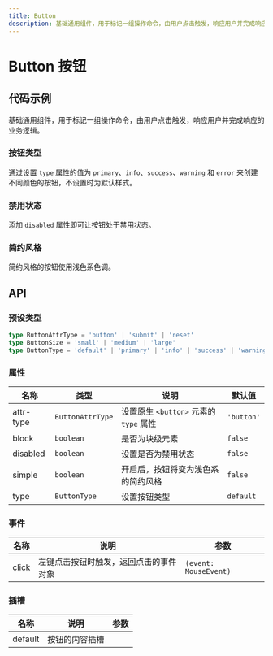 ```yaml
---
title: Button
description: 基础通用组件，用于标记一组操作命令，由用户点击触发，响应用户并完成响应的业务逻辑。
---
```


# Button 按钮

## 代码示例

基础通用组件，用于标记一组操作命令，由用户点击触发，响应用户并完成响应的业务逻辑。

### 按钮类型

通过设置 `type` 属性的值为 `primary`、`info`、`success`、`warning` 和 `error` 来创建不同颜色的按钮，不设置时为默认样式。

<preview path="../demo/Button/Basic-Button.vue" title="按钮类型" description="通过设置 `type` 属性的值为 `primary`、`info`、`success`、`warning` 和 `error` 来创建不同颜色的按钮，不设置时为默认样式。"></preview>

### 禁用状态

添加 `disabled` 属性即可让按钮处于禁用状态。

<preview path="../demo/Button/Disabled-Button.vue" title="禁用状态" description="添加 `disabled` 属性即可让按钮处于禁用状态。"></preview>

### 简约风格

简约风格的按钮使用浅色系色调。

<preview path="../demo/Button/Simple-Button.vue" title="简约风格" description="简约风格的按钮使用浅色系色调。"></preview>

## API

### 预设类型

```ts
type ButtonAttrType = 'button' | 'submit' | 'reset'
type ButtonSize = 'small' | 'medium' | 'large'
type ButtonType = 'default' | 'primary' | 'info' | 'success' | 'warning' | 'error'
```

### 属性

| 名称      | 类型             | 说明                                   | 默认值     |
| --------- | ---------------- | -------------------------------------- | ---------- |
| attr-type | `ButtonAttrType` | 设置原生 `<button>` 元素的 `type` 属性 | `'button'` |
| block     | `boolean`        | 是否为块级元素                         | `false`    |
| disabled  | `boolean`        | 设置是否为禁用状态                     | `false`    |
| simple    | `boolean`        | 开启后，按钮将变为浅色系的简约风格     | `false`    |
| type      | `ButtonType`     | 设置按钮类型                           | `default`  |

### 事件

| 名称  | 说明                                   | 参数                  |
| ----- | -------------------------------------- | --------------------- |
| click | 左键点击按钮时触发，返回点击的事件对象 | `(event: MouseEvent)` |

### 插槽

| 名称    | 说明           | 参数 |
| ------- | -------------- | ---- |
| default | 按钮的内容插槽 |      |
